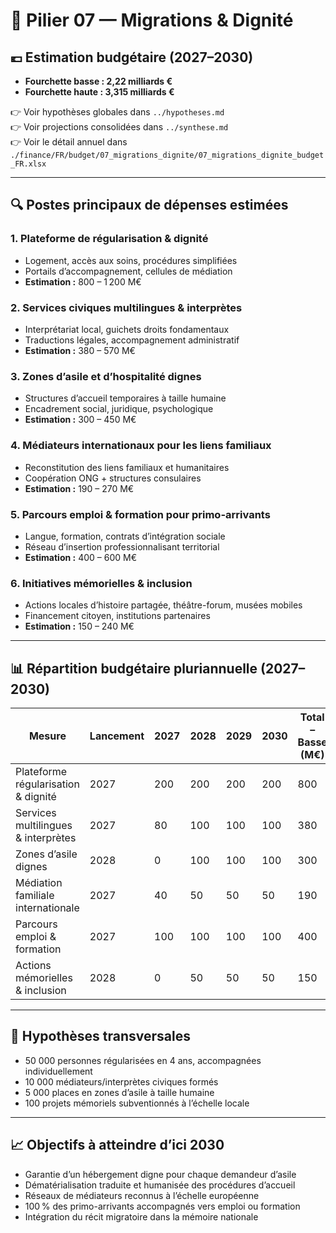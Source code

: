 # 🧮 Pilier 07 — Migrations & Dignité

## 💶 Estimation budgétaire (2027–2030)

- **Fourchette basse : 2,22 milliards €**
- **Fourchette haute : 3,315 milliards €**

👉 Voir hypothèses globales dans `../hypotheses.md`  
👉 Voir projections consolidées dans `../synthese.md`  
👉 Voir le détail annuel dans `./finance/FR/budget/07_migrations_dignite/07_migrations_dignite_budget_FR.xlsx`

---

## 🔍 Postes principaux de dépenses estimées

### 1. Plateforme de régularisation & dignité
- Logement, accès aux soins, procédures simplifiées  
- Portails d’accompagnement, cellules de médiation  
- **Estimation :** 800 – 1 200 M€

### 2. Services civiques multilingues & interprètes
- Interprétariat local, guichets droits fondamentaux  
- Traductions légales, accompagnement administratif  
- **Estimation :** 380 – 570 M€

### 3. Zones d’asile et d’hospitalité dignes
- Structures d’accueil temporaires à taille humaine  
- Encadrement social, juridique, psychologique  
- **Estimation :** 300 – 450 M€

### 4. Médiateurs internationaux pour les liens familiaux
- Reconstitution des liens familiaux et humanitaires  
- Coopération ONG + structures consulaires  
- **Estimation :** 190 – 270 M€

### 5. Parcours emploi & formation pour primo-arrivants
- Langue, formation, contrats d’intégration sociale  
- Réseau d’insertion professionnalisant territorial  
- **Estimation :** 400 – 600 M€

### 6. Initiatives mémorielles & inclusion
- Actions locales d’histoire partagée, théâtre-forum, musées mobiles  
- Financement citoyen, institutions partenaires  
- **Estimation :** 150 – 240 M€

---

## 📊 Répartition budgétaire pluriannuelle (2027–2030)

| Mesure                                         | Lancement | 2027 | 2028 | 2029 | 2030 | Total – Basse (M€) | Haute (M€) |
|-----------------------------------------------|-----------|------|------|------|------|---------------------|------------|
| Plateforme régularisation & dignité           | 2027      | 200  | 200  | 200  | 200  | 800                 | 1200       |
| Services multilingues & interprètes           | 2027      | 80   | 100  | 100  | 100  | 380                 | 570        |
| Zones d’asile dignes                          | 2028      | 0    | 100  | 100  | 100  | 300                 | 450        |
| Médiation familiale internationale            | 2027      | 40   | 50   | 50   | 50   | 190                 | 270        |
| Parcours emploi & formation                   | 2027      | 100  | 100  | 100  | 100  | 400                 | 600        |
| Actions mémorielles & inclusion               | 2028      | 0    | 50   | 50   | 50   | 150                 | 240        |

---

## 📌 Hypothèses transversales

- 50 000 personnes régularisées en 4 ans, accompagnées individuellement  
- 10 000 médiateurs/interprètes civiques formés  
- 5 000 places en zones d’asile à taille humaine  
- 100 projets mémoriels subventionnés à l’échelle locale

---

## 📈 Objectifs à atteindre d’ici 2030

- Garantie d’un hébergement digne pour chaque demandeur d’asile  
- Dématérialisation traduite et humanisée des procédures d’accueil  
- Réseaux de médiateurs reconnus à l’échelle européenne  
- 100 % des primo-arrivants accompagnés vers emploi ou formation  
- Intégration du récit migratoire dans la mémoire nationale
